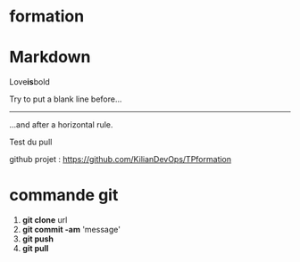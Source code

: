 # formation
# Markdown
Love**is**bold

Try to put a blank line before...

---

...and after a horizontal rule.

Test du pull

github projet : <https://github.com/KilianDevOps/TPformation>

# commande git
1. **git clone** url
2. **git commit -am** 'message'
3. **git push**
4. **git pull**